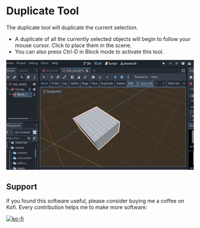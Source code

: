 # Duplicate Tool

The duplicate tool will duplicate the current selection.

* A duplicate of all the currently selected objects will begin to follow your mouse cursor.  Click to place them in the scene.
* You can also press Ctrl-D in Block mode to activate this tool.

![Duplicate block](duplicate_block.gif)

## Support

If you found this software useful, please consider buying me a coffee on Kofi.  Every contribution helps me to make more software:

[![ko-fi](https://ko-fi.com/img/githubbutton_sm.svg)](https://ko-fi.com/Y8Y43J6OB)

